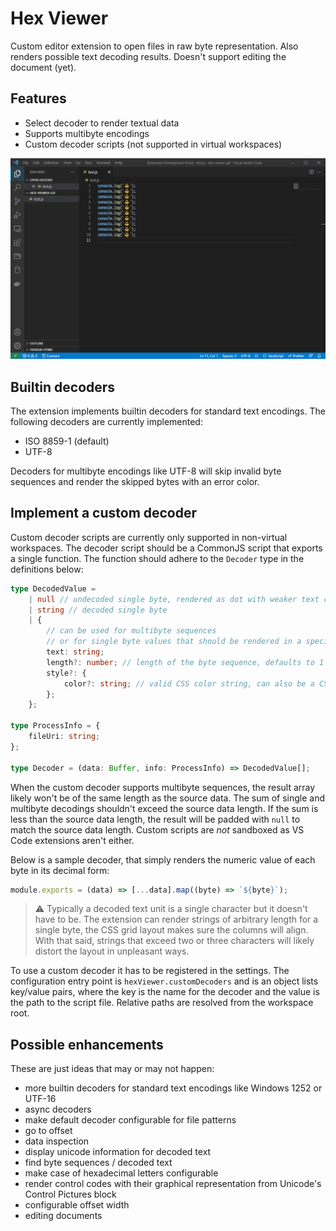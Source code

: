 # Hex Viewer

Custom editor extension to open files in raw byte representation. Also renders possible text decoding results. Doesn't support editing the document (yet).

## Features

- Select decoder to render textual data
- Supports multibyte encodings
- Custom decoder scripts (not supported in virtual workspaces)

![](https://raw.githubusercontent.com/tao-cumplido/vscode-hex-viewer/main/sample.gif)

## Builtin decoders

The extension implements builtin decoders for standard text encodings. The following decoders are currently implemented:

- ISO 8859-1 (default)
- UTF-8

Decoders for multibyte encodings like UTF-8 will skip invalid byte sequences and render the skipped bytes with an error color.

## Implement a custom decoder

Custom decoder scripts are currently only supported in non-virtual workspaces. The decoder script should be a CommonJS script that exports a single function. The function should adhere to the `Decoder` type in the definitions below:

```ts
type DecodedValue = 
	| null // undecoded single byte, rendered as dot with weaker text color
	| string // decoded single byte
	| {
		// can be used for multibyte sequences
		// or for single byte values that should be rendered in a specific color
		text: string;
		length?: number; // length of the byte sequence, defaults to 1
		style?: {
			color?: string; // valid CSS color string, can also be a CSS variable defined by VS Code for theming
		};
	};

type ProcessInfo = {
	fileUri: string;
};

type Decoder = (data: Buffer, info: ProcessInfo) => DecodedValue[];
```

When the custom decoder supports multibyte sequences, the result array likely won't be of the same length as the source data. The sum of single and multibyte decodings shouldn't exceed the source data length. If the sum is less than the source data length, the result will be padded with `null` to match the source data length. Custom scripts are *not* sandboxed as VS Code extensions aren't either.

Below is a sample decoder, that simply renders the numeric value of each byte in its decimal form:

```js
module.exports = (data) => [...data].map((byte) => `${byte}`);
```

> :warning: Typically a decoded text unit is a single character but it doesn't have to be. The extension can render strings of arbitrary length for a single byte, the CSS grid layout makes sure the columns will align. With that said, strings that exceed two or three characters will likely distort the layout in unpleasant ways.

To use a custom decoder it has to be registered in the settings. The configuration entry point is `hexViewer.customDecoders` and is an object lists key/value pairs, where the key is the name for the decoder and the value is the path to the script file. Relative paths are resolved from the workspace root.

## Possible enhancements

These are just ideas that may or may not happen:

- more builtin decoders for standard text encodings like Windows 1252 or UTF-16
- async decoders
- make default decoder configurable for file patterns
- go to offset
- data inspection
- display unicode information for decoded text
- find byte sequences / decoded text
- make case of hexadecimal letters configurable
- render control codes with their graphical representation from Unicode's Control Pictures block
- configurable offset width
- editing documents

